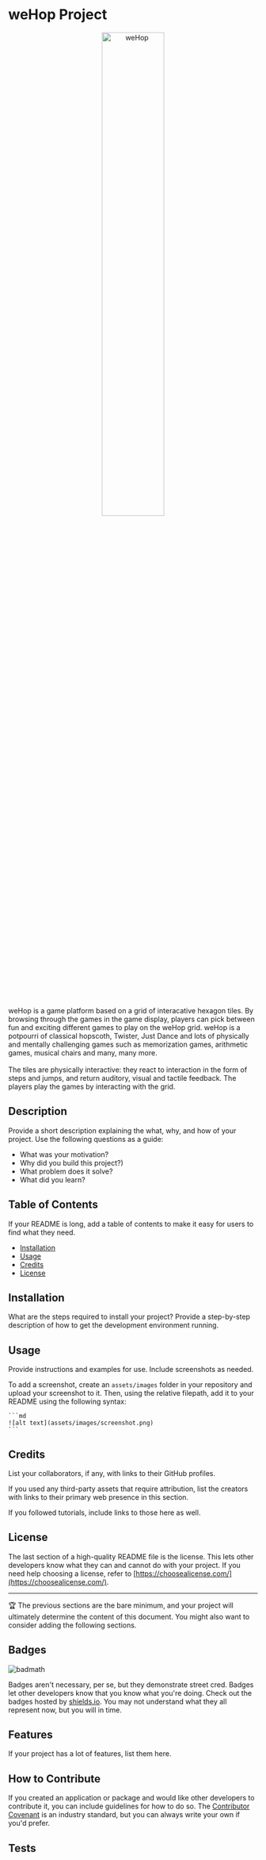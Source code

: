# weHop Project


<div style="text-align:center">
<img src="http://www.idxpo.se/current/group_10/assets/components/wehop-name.png" alt="weHop" id="wehop-name" width = "50%" height = "50%"> </div>

[//]: # (<img src="http://www.idxpo.se/current/group_10/assets/components/illustration-large.png
" alt="weHop" id="wehop-name"  width = "50%" height = "50%" style="display: block; margin: 0 auto" position ="relative">
)

<p>weHop is a game platform based on a grid of interacative hexagon tiles. By browsing through the games in the game display, players can pick between fun and exciting different games to play on the weHop grid. weHop is a potpourri of classical hopscoth, Twister, Just Dance and lots of physically and mentally challenging games such as memorization games, arithmetic games, musical chairs and many, many more. 
    <br><br>
    The tiles are physically interactive: they react to interaction in the form of steps and jumps, and return auditory, visual and tactile feedback. The players play the games by interacting with the grid.
 </p>

[//]: # (
![weHop Project][def]
)


## Description

Provide a short description explaining the what, why, and how of your project. Use the following questions as a guide:

- What was your motivation?
- Why did you build this project?)
- What problem does it solve?
- What did you learn?


## Table of Contents

If your README is long, add a table of contents to make it easy for users to find what they need.

- [Installation](#installation)
- [Usage](#usage)
- [Credits](#credits)
- [License](#license)

## Installation

What are the steps required to install your project? Provide a step-by-step description of how to get the development environment running.

## Usage

Provide instructions and examples for use. Include screenshots as needed.

To add a screenshot, create an `assets/images` folder in your repository and upload your screenshot to it. Then, using the relative filepath, add it to your README using the following syntax:

    ```md
    ![alt text](assets/images/screenshot.png)
    ```

## Credits

List your collaborators, if any, with links to their GitHub profiles.

If you used any third-party assets that require attribution, list the creators with links to their primary web presence in this section.

If you followed tutorials, include links to those here as well.

## License

The last section of a high-quality README file is the license. This lets other developers know what they can and cannot do with your project. If you need help choosing a license, refer to [https://choosealicense.com/](https://choosealicense.com/).

---

🏆 The previous sections are the bare minimum, and your project will ultimately determine the content of this document. You might also want to consider adding the following sections.

## Badges

![badmath](https://img.shields.io/github/languages/top/lernantino/badmath)

Badges aren't necessary, per se, but they demonstrate street cred. Badges let other developers know that you know what you're doing. Check out the badges hosted by [shields.io](https://shields.io/). You may not understand what they all represent now, but you will in time.

## Features

If your project has a lot of features, list them here.

## How to Contribute

If you created an application or package and would like other developers to contribute it, you can include guidelines for how to do so. The [Contributor Covenant](https://www.contributor-covenant.org/) is an industry standard, but you can always write your own if you'd prefer.

## Tests


[def]: files://C:/Users/User/Downloads/weHop_BodyMovement.png "weHop logo"